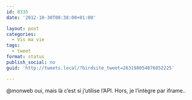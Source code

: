 ```yaml
---
id: 8335
date: '2012-10-30T08:38:00+01:00'

layout: post
categories:
  - Vis ma vie
tags:
  - tweet
format: status
publish_social: no
guid: 'http://tweets.local/?birdsite_tweet=263198054876852225'

---
```


@monweb oui, mais là c’est si j’utilise l’API. Hors, je l’intègre par iframe..
